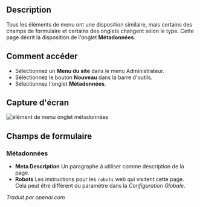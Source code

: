 <!-- Filename: Help6.x:Menu_Item_Metadata  / Display title: Métadonnées de l'Élément du Menu  -->

## Description

Tous les éléments de menu ont une disposition similaire, mais certains des champs de formulaire et certains des onglets changent selon le type. Cette page décrit la disposition de l'onglet **Métadonnées**.

## Comment accéder

* Sélectionnez un **Menu du site** dans le menu Administrateur.
* Sélectionnez le bouton **Nouveau** dans la barre d'outils.
* Sélectionnez l'onglet **Métadonnées**.

## Capture d'écran

![élément de menu onglet métadonnées](../../../fr/images/menu-items-common/menu-item-metadata.png)

## Champs de formulaire

### Métadonnées

- **Meta Description** Un paragraphe à utiliser comme description de la page.
- **Robots** Les instructions pour les `robots` web qui visitent cette page. Cela peut être différent du paramètre dans la *Configuration Globale*.

*Traduit par openai.com*

